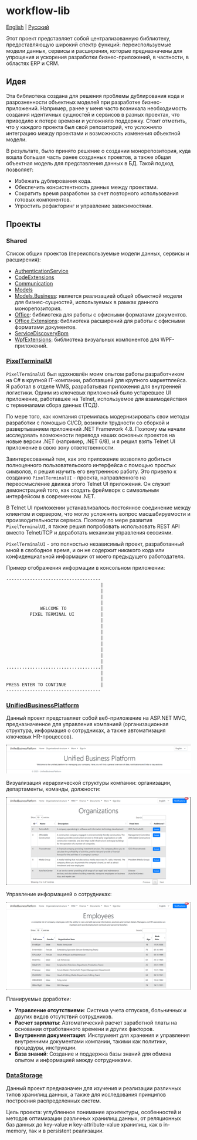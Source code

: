 # workflow-lib 

[English](README.md) | [Русский](README.ru.md)

Этот проект представляет собой централизованную библиотеку, предоставляющую широкий спектр функций: переиспользуемые модели данных, сервисы и расширения, которые предназначены для упрощения и ускорения разработки бизнес-приложений, в частности, в областях ERP и CRM.

## Идея

Эта библиотека создана для решения проблемы дублирования кода и разрозненности объектных моделей при разработке бизнес-приложений. Например, ранее у меня часто возникала необходимость создания идентичных сущностей и сервисов в разных проектах, что приводило к потере времени и усложняло поддержку. Стоит отметить, что у каждого проекта был свой репозиторий, что усложняло интеграцию между проектами и возможность изменения объектной модели.

В результате, было принято решение о создании монорепозитория, куда вошла большая часть ранее созданных проектов, а также общая объектная модель для представления данных в БД. Такой подход позволяет:
- Избежать дублирования кода.
- Обеспечить консистентность данных между проектами.
- Сократить время разработки за счет повторного использования готовых компонентов.
- Упростить рефакторинг и управление зависимостями.

## Проекты

### Shared

Список общих проектов (переиспользуемые модели данных, сервисы и расширения):

- [AuthenticationService](src/Shared/AuthenticationService/README.ru.md)
- [CodeExtensions](src/Shared/CodeExtensions/README.ru.md)
- [Communication](src/Shared/Communication/README.ru.md)
- [Models](src/Shared/Models/README.ru.md)
- [Models.Business](src/Shared/Models.Business/README.ru.md): является реализацией общей объектной модели для бизнес-сущностей, используемых в рамках данного монорепозитория.
- [Office](src/Shared/Office/README.ru.md): библиотека для работы с офисными форматами документов.
- [Office.Extensions](src/Shared/Office.Extensions/README.ru.md): библиотека расширений для работы с офисными форматами документов.
- [ServiceDiscoveryBpm](src/Shared/ServiceDiscoveryBpm/README.ru.md)
- [WpfExtensions](src/Shared/WpfExtensions/README.ru.md): библиотека визуальных компонентов для WPF-приложений.

### [PixelTerminalUI](src/PixelTerminalUI/README.ru.md)

`PixelTerminalUI` был вдохновлён моим опытом работы разработчиком на C# в крупной IT-компании, работавшей для крупного маркетплейса. Я работал в отделе WMS, разрабатывая приложения для внутренней логистики. Одним из ключевых приложений было устаревшее UI приложение, работавшее на Telnet, используемое для взаимодействия с терминалами сбора данных (ТСД).

По мере того, как компания стремилась модернизировать свои методы разработки с помощью CI/CD, возникли трудности со сборкой и развертыванием приложений .NET Framework 4.8. Поэтому мы начали исследовать возможности перевода наших основных проектов на новые версии .NET (например, .NET 6/8), и я решил взять Telnet UI приложение в свою зону ответственности.

Заинтересованный тем, как это приложение возволяло добиться полноценного пользовательского интерфейса с помощью простых символов, я решил изучить его внутреннюю работу. Это привело к созданию `PixelTerminalUI` - проекта, направленного на переосмысление движка этого Telnet UI приложения. Он служит демонстрацией того, как создать фреймворк с символьным интерфейсом в современном .NET.

В Telnet UI приложении устанавливалось постоянное соединение между клиентом и сервером, что могло усложнять вопрос масшабируемости и производительности сервиса. Поэтому по мере развития `PixelTerminalUI`, я также решил попробовать использовать REST API вместо Telnet/TCP и доработать механизм управления сессиями.

`PixelTerminalUI` - это полностью независимый проект, разработанный мной в свободное время, и он не содержит никакого кода или конфиденциальной информации от моего предыдущего работодателя.

Пример отображения информации в консольном приложении:

```
------------------------------------
                                    |
                                    |
                                    |
                                    |
             WELCOME TO             |
         PIXEL TERMINAL UI          |
                                    |
                                    |
                                    |
                                    |
                                    |
                                    |
                                    |
                                    |
....................................|
                                    |
                                    |
PRESS ENTER TO CONTINUE             |
------------------------------------
```

### [UnifiedBusinessPlatform](src/UnifiedBusinessPlatform/README.ru.md)

Данный проект представляет собой веб-приложение на ASP.NET MVC, предназначенное для управления компанией (организационная структура, информация о сотрудниках, а также автоматизация ключевых HR-процессов).

![Ubp.HomePage](src/UnifiedBusinessPlatform/docs/img/Ubp.HomePage.png)

Визуализация иерархической структуры компании: организации, департаменты, команды, должности:

![Ubp.Organizations](src/UnifiedBusinessPlatform/docs/img/Ubp.Organizations.png)

Управление информацией о сотрудниках:

![Ubp.Employees](src/UnifiedBusinessPlatform/docs/img/Ubp.Employees.png)

Планируемые доработки:
- **Управление отсутствиями**: Система учета отпусков, больничных и других видов отсутствий сотрудников.
- **Расчет зарплаты**: Автоматический расчет заработной платы на основании отработанного времени и других факторов.
- **Внутренняя документация**: Инструмент для хранения и управления внутренними документами компании, такими как политики, процедуры, инструкции.
- **База знаний**: Создание и поддержка базы знаний для обмена опытом и информацией между сотрудниками.

### [DataStorage](src/DataStorage/README.ru.md)

Данный проект предназначен для изучения и реализации различных типов хранилищ данных, а также для исследования принципов построения распределенных систем.

Цель проекта: углубленное понимание архитектуры, особенностей и методов оптимизации различных хранилищ данных, от реляционных баз данных до key-value и key-attribute-value хранилищ, как в in-memory, так и в persistent реализации.
